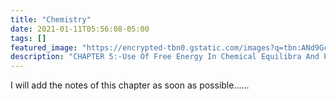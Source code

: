 ```yaml
---
title: "Chemistry"
date: 2021-01-11T05:56:08-05:00
tags: []
featured_image: "https://encrypted-tbn0.gstatic.com/images?q=tbn:ANd9GcR1VpD0GJLjkBgOjWPOhoeleZV6uAfJW8jZhQ&usqp=CAU"
description: "CHAPTER 5:-Use Of Free Energy In Chemical Equilibra And Phase Equilibra"
---
```

 I will add the notes of this chapter as soon as possible......
 
